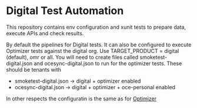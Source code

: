 # Digital Test Automation

This repository contains env configuration and xunit tests to prepare data, execute APIs and check results. 

By default the pipelines for Digital tests. It can also be configured to execute Optimizer tests against the digital org.
Use TARGET_PRODUCT = digital (default), omr or all.
You will need to create files called smoketest-digital.json and ocesync-digital.json to run for the optimizer tests. These should be tenants with
* smoketest-digital.json -> digital + optimizer enabled
* ocesync-digital.json -> digital + optimizer + oce-personal enabled

In other respects the configuratin is the same as for [Optimizer](https://gitlab.ims.io/omr/omrtestautomation/-/blob/master/README.md "Optimizer readme")

